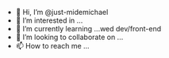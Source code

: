 - 👋 Hi, I’m @just-midemichael
- 👀 I’m interested in ...
- 🌱 I’m currently learning ...wed dev/front-end
- 💞️ I’m looking to collaborate on ...
- 📫 How to reach me ...

<!---
just-midemichael/just-midemichael is a ✨ special ✨ repository because its `README.md` (this file) appears on your GitHub profile.
You can click the Preview link to take a look at your changes.
--->
